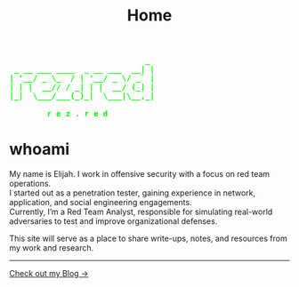 ﻿---
layout: default
title: Home
---

<pre style="color: #00ff00; font-weight: bold;">
                             _ 
 _ __ ___ ____  _ __ ___  __| |
| '__/ _ \_  / | '__/ _ \/ _` |
| | |  __// / _| | |  __/ (_| |
|_|  \___/___(_)_|  \___|\__,_|
                                            
		r e z . r e d
</pre>

# whoami

My name is Elijah. I work in offensive security with a focus on red team operations.  
I started out as a penetration tester, gaining experience in network, application, and social engineering engagements.  
Currently, I’m a Red Team Analyst, responsible for simulating real-world adversaries to test and improve organizational defenses.  

This site will serve as a place to share write-ups, notes, and resources from my work and research.

---

[Check out my Blog →](/blog)
